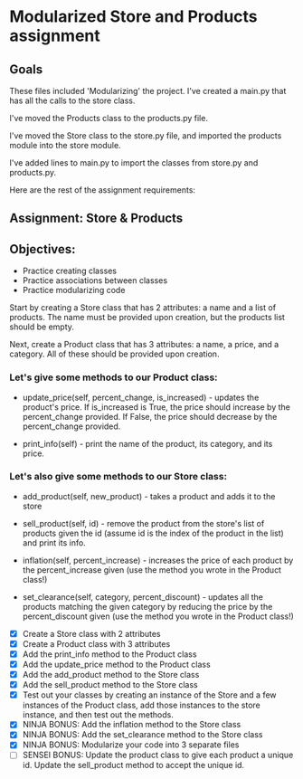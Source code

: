 # Modularized Store and Products assignment

## Goals

These files included 'Modularizing' the project. I've created a main.py that has all the calls to
the store class.

I've moved the Products class to the products.py file.

I've moved the Store class to the store.py file, and imported the products module into the store module.

I've added lines to main.py to import the classes from store.py and products.py.

Here are the rest of the assignment requirements:

## Assignment: Store & Products

## Objectives:

- Practice creating classes
- Practice associations between classes
- Practice modularizing code

Start by creating a Store class that has 2 attributes: a name and a list of products. The name must be provided upon creation, but the products list should be empty.

Next, create a Product class that has 3 attributes: a name, a price, and a category. All of these should be provided upon creation.

### Let's give some methods to our Product class:

- update_price(self, percent_change, is_increased) - updates the product's price. If is_increased is True, the price should increase by the percent_change provided. If False, the price should decrease by the percent_change provided.

- print_info(self) - print the name of the product, its category, and its price.

### Let's also give some methods to our Store class:

- add_product(self, new_product) - takes a product and adds it to the store

- sell_product(self, id) - remove the product from the store's list of products given the id (assume id is the index of the product in the list) and print its info.

- inflation(self, percent_increase) - increases the price of each product by the percent_increase given (use the method you wrote in the Product class!)

- set_clearance(self, category, percent_discount) - updates all the products matching the given category by reducing the price by the percent_discount given (use the method you wrote in the Product class!)

* [x] Create a Store class with 2 attributes
* [x] Create a Product class with 3 attributes
* [x] Add the print_info method to the Product class
* [x] Add the update_price method to the Product class
* [x] Add the add_product method to the Store class
* [x] Add the sell_product method to the Store class
* [x] Test out your classes by creating an instance of the Store and a few instances of the Product class, add those instances to the store instance, and then test out the methods.
* [x] NINJA BONUS: Add the inflation method to the Store class
* [x] NINJA BONUS: Add the set_clearance method to the Store class
* [x] NINJA BONUS: Modularize your code into 3 separate files
* [ ] SENSEI BONUS: Update the product class to give each product a unique id. Update the sell_product method to accept the unique id.
